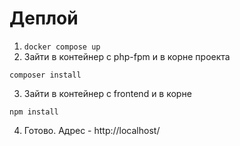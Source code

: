 # Деплой

1. `docker compose up`
2. Зайти в контейнер с php-fpm и в корне проекта

```
composer install
```

3. Зайти в контейнер с frontend и в корне

```
npm install
```

4. Готово.
   Адрес - http://localhost/
